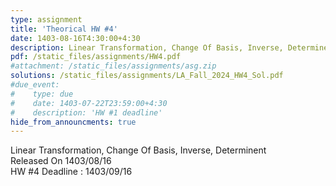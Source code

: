 ```yaml
---
type: assignment
title: 'Theorical HW #4'
date: 1403-08-16T4:30:00+4:30
description: Linear Transformation, Change Of Basis, Inverse, Determinent
pdf: /static_files/assignments/HW4.pdf
#attachment: /static_files/assignments/asg.zip
solutions: /static_files/assignments/LA_Fall_2024_HW4_Sol.pdf
#due_event: 
#    type: due
#    date: 1403-07-22T23:59:00+4:30
#    description: 'HW #1 deadline'
hide_from_announcments: true
---
```

Linear Transformation, Change Of Basis, Inverse, Determinent<br>
Released On 1403/08/16<br>
HW #4 Deadline : 1403/09/16

